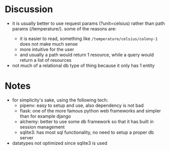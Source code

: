 # Discussion

- it is usually better to use request params (?unit=celsius) rather than path params (/temperature/<unit>). some of the reasons are:
  - it is easier to read, something like `/temperature/celsius/colony-1` does not make much sense
  - more intuitive for the user
  - and usually a path would return 1 resource, while a query would return a list of resources
- not much of a relational db type of thing because it only has 1 entity


# Notes
- for simplicity's sake, using the following tech:
  - pipenv: easy to setup and use, also dependency is not bad
  - flask: one of the more famous python web frameworks and simpler than for example django
  - alchemy: better to use some db framework so that it has built in session management
  - sqlite3: has most sql functionality, no need to setup a proper db server
- datatypes not optimized since sqlite3 is used